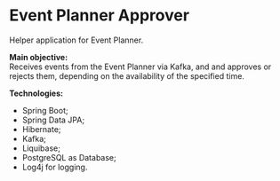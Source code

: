 # Event Planner Approver

Helper application for Event Planner.

__Main objective:__ <br/>
Receives events from the Event Planner via Kafka, 
and and approves or rejects them, depending on the 
availability of the specified time.

__Technologies:__ 
* Spring Boot;
* Spring Data JPA;
* Hibernate;
* Kafka;
* Liquibase;
* PostgreSQL as Database; 
* Log4j for logging.

